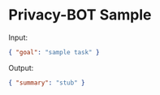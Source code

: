 # Privacy-BOT Sample

Input:

```json
{ "goal": "sample task" }
```

Output:

```json
{ "summary": "stub" }
```
